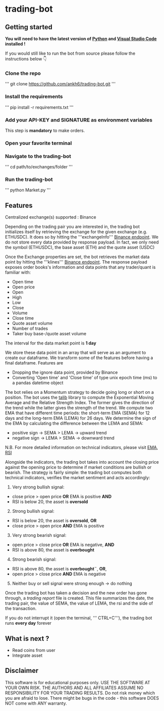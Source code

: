 # trading-bot

## Getting started

**You will need to have the latest version of [Python](https://www.python.org/downloads/) and [Visual Studio Code](https://code.visualstudio.com/download) installed !**

If you would still like to run the bot from source please follow the instructions below 👇

### Clone the repo
'''
git clone https://github.com/ankh6/trading-bot.git
'''

### Install the requirements
'''
pip install -r requirements.txt 
'''


### Add your API-KEY and SIGNATURE as environment variables
This step is **mandatory** to make orders.

### Open your favorite terminal 
### Navigate to the trading-bot

'''
cd path/to/exchanges/folder
'''

### Run the trading-bot
'''
python Market.py
'''

## Features

Centralized exchange(s) supported : Binance

Depending on the trading pair you are interested in, the trading bot initializes itself by retrieving the exchange for the given exchange (e.g. ETHUSDC). It does so by hitting the '''exchangeInfo''' [Binance endpoint](https://binance-docs.github.io/apidocs/spot/en/#exchange-information). We do not store every data provided by response payload. In fact, we only need the symbol (ETHUSDC), the base asset (ETH) and the quote asset (USDC)

Once the Exchange properties are set, the bot retrieves the market data point by hitting the '''klines''' [Binance endpoint](https://binance-docs.github.io/apidocs/spot/en/#kline-candlestick-data). The response payload exposes order books's information and data points that any trader/quant is familiar with:
- Open time
- Open price
- Open
- High
- Low
- Close
- Volume
- Close time
- Quote asset volume
- Number of trades
- Taker buy base-/quote asset volume

The interval for the data market point is **1 day**

We store these data point in an array that will serve as an argument to create our dataframe. We transform some of the features before having a final dataframe. Features are
- Dropping the ignore data point, provided by Binance
- Converting 'Open time' and 'Close time' of type unix epoch time (ms) to a pandas datetime object


The bot relies on a Momentum strategy to decide going long or short on a position. The bot uses the [talib](https://github.com/mrjbq7/ta-lib/blob/master/README.md) library to compute the Exponential Moving Average and the Relative Strength Index. The former gives the direction of the trend while the latter gives the strength of the trend. We compute two EMA that have different time periods: the short-term EMA (SEMA) for 12 days and the long-term EMA (LEMA) for 26 days. We determine the sign of the EMA by calculating the difference between the LEMA and SEMA:
- positive sign -> SEMA > LEMA -> upward trend
- negative sign -> LEMA > SEMA -> downward trend

N.B. For more detailed information on technical indicators, please visit [EMA](http://www.tadoc.org/indicator/EMA.htm), [RSI](http://www.tadoc.org/indicator/RSI.htm)

Alongside the indicators, the trading bot takes into account the closing price against the opening price to determine if market conditions are bullish or bearish. The strategy is fairly simple: the trading bot computes both technical indicators, verifies the market sentiment and acts accordingly:
1. Very strong bullish signal:
- close price > open price **OR** EMA is positive **AND**
- RSI is below 20, the asset is **oversold**

2. Strong bullish signal:
- RSI is below 20, the asset is **oversold**, **OR**
- close price > open price **AND** EMA is positive

3. Very strong bearish signal:
- open price > close price **OR** EMA is negative, **AND**
-  RSI is above 80, the asset is **overbought**

4. Strong bearish signal:
- RSI is above 80, the asset is **overbought¨**, **OR**,
- open price > close price **AND** EMA is negative

5. Neither buy or sell signal were strong enough -> do nothing


Once the trading bot has taken a decision and the new order has gone through, a *trading report* file is created. This file summarizes the date, the trading pair, the value of SEMA, the value of LEMA, the rsi and the side of the transaction.

If you do not interrupt it (open the terminal, ''' CTRL+C'''), the trading bot runs **every day** forever

## What is next ?
- Read coins from user
- Integrate asset

## Disclaimer
This software is for educational purposes only. USE THE SOFTWARE AT YOUR OWN RISK. THE AUTHORS AND ALL AFFILIATES ASSUME NO RESPONSIBILITY FOR YOUR TRADING RESULTS. Do not risk money which you are afraid to lose. There might be bugs in the code - this software DOES NOT come with ANY warranty.